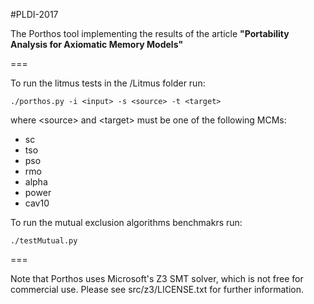 #PLDI-2017

The Porthos tool implementing the results of the article **"Portability Analysis for Axiomatic Memory Models"**

===

To run the litmus tests in the /Litmus folder run: 

```
./porthos.py -i <input> -s <source> -t <target>
```

where \<source> and \<target> must be one of the following MCMs: 
- sc
- tso
- pso
- rmo
- alpha
- power
- cav10

To run the mutual exclusion algorithms benchmakrs run:

```
./testMutual.py
```
===

Note that Porthos uses Microsoft's Z3 SMT solver, which is not free for commercial use. Please see src/z3/LICENSE.txt for further information.
